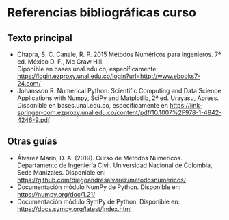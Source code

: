 # Referencias bibliográficas curso
## Texto principal
- Chapra, S. C. Canale, R. P. 2015 Métodos Numéricos para ingenieros. 7ª ed. México D. F., Mc Graw Hill.\
Diponible en bases.unal.edu.co, específicamente: https://login.ezproxy.unal.edu.co/login?url=http://www.ebooks7-24.com/
- Johansson R. Numerical Python: Scientific Computing and Data Science Applications with Numpy, SciPy and Matplotlib, 2ª ed. Urayasu, Apress.\
Disponible en bases.unal.edu.co, específicamente en https://link-springer-com.ezproxy.unal.edu.co/content/pdf/10.1007%2F978-1-4842-4246-9.pdf
## Otras guías
- Álvarez Marín, D. A. (2019). Curso de Métodos Numéricos. Departamento de Ingeniería Civil. Universidad Nacional de Colombia, Sede Manizales. Disponible en: https://github.com/diegoandresalvarez/metodosnumericos/
- Documentación módulo NumPy de Python. Disponible en: https://numpy.org/doc/1.21/
- Documentación módulo SymPy de Python. Disponible en: https://docs.sympy.org/latest/index.html 

